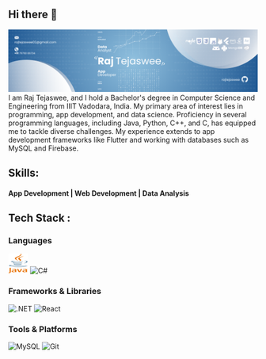 ## Hi there 👋
<img src="https://github.com/rajtejaswee/rajtejaswee/blob/main/HEADER.png" alt="banner that says rajtejaswee - software developer">
I am Raj Tejaswee, and I hold a Bachelor's degree in Computer Science and Engineering from IIIT Vadodara, India. My primary area of interest lies in programming, app development, and data science. Proficiency in several programming languages, including Java, Python, C++, and C, has equipped me to tackle diverse challenges. My experience extends to app development frameworks like Flutter and working with databases such as MySQL and Firebase. <br>

## Skills:
#### App Development | Web Development | Data Analysis 
## Tech Stack : 
### Languages
<p align="left">
    <img src="https://github.com/rajtejaswee/rajtejaswee/blob/main/assets/java-logo.png" alt="Java" width="40" height="40"/>
    <img src="assets/icons/csharp.png" alt="C#" width="40" height="40"/>
</p>

### Frameworks & Libraries
<p align="left">
    <img src="assets/icons/dotnet.png" alt=".NET" width="40" height="40"/>
    <img src="assets/icons/react.png" alt="React" width="40" height="40"/>
</p>

### Tools & Platforms
<p align="left">
    <img src="assets/icons/mysql.png" alt="MySQL" width="40" height="40"/>
    <img src="assets/icons/git.png" alt="Git" width="40" height="40"/>
</p>



